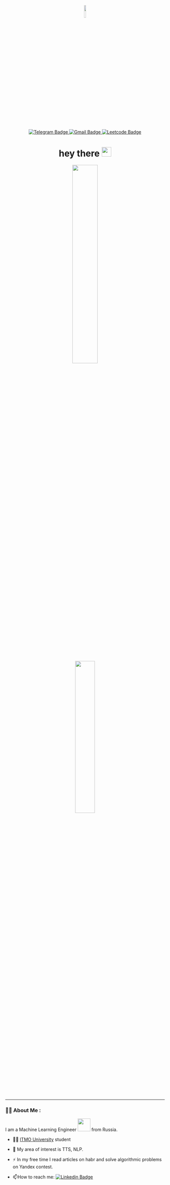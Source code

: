 <div id="header" align="center">
  <img src="https://media.giphy.com/media/Q7SKqn3G97xpmfSOvG/giphy.gif" width="10%" height="10%"/>
  
  <div id="badges">
    
  <a href="https://t.me/kocharyan_x_armen">
    <img src="https://img.shields.io/badge/Telegram-blue?logo=telegram&logoColor=white&style=for-the-badge" alt="Telegram Badge"/>
  </a>
    
   <a href="mailto:armen0101017@gmail.com">
    <img src="https://img.shields.io/badge/gmail-red?logo=gmail&logoColor=white&style=for-the-badge" alt="Gmail Badge"/>
  </a>
    
  <a href="https://leetcode.com/armen0101017/">
    <img src="https://img.shields.io/badge/Leetcode-orange?logo=leetcode&logoColor=black&style=for-the-badge" alt="Leetcode Badge"/>
  </a>
    
</div>
  
  <img src="https://komarev.com/ghpvc/?username=AraKchrUser&style=flat-square&color=blue" alt=""/>
  
 <h1>
  hey there
  <img src="https://media.giphy.com/media/hvRJCLFzcasrR4ia7z/giphy.gif" width="30px"/>
</h1>
  
</div>


<div align="center">
  <img src="https://cdn.sanity.io/images/ordgikwe/production/a830c5182852e35bcd0dc07b90122f07ecd15f48-700x525.gif?w=700&h=525&auto=format" width="40%" height="40%"/>
</div>

<div align="center">
  <img src="https://media.tenor.com/zOoVaNGp6IsAAAAd/mario-game.gif" width="35%" height="35%"/>
</div>

---

### :man_technologist: About Me : 
I am a Machine Learning Engineer <img src="https://media.giphy.com/media/WUlplcMpOCEmTGBtBW/giphy.gif" width="40"> from Russia.

- :student: [ITMO University](https://en.itmo.ru/) student

- :telescope: My area of interest is TTS, NLP.

- :zap: In my free time I read articles on habr and solve algorithmic problems on Yandex contest.

- :mailbox:How to reach me: [![Linkedin Badge](https://img.shields.io/badge/-kakbar-blue?style=flat&logo=Linkedin&logoColor=white)](your-linkedin-url)


